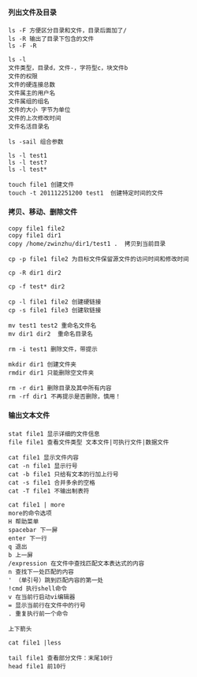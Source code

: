 #### 列出文件及目录

	ls -F 方便区分目录和文件，目录后面加了/
	ls -R 输出了目录下包含的文件
	ls -F -R

	ls -l
	文件类型，目录d，文件-，字符型c，块文件b
	文件的权限
	文件的硬连接总数
	文件属主的用户名
	文件属组的组名
	文件的大小 字节为单位
	文件的上次修改时间
	文件名活目录名

	ls -sail 组合参数

	ls -l test1
	ls -l test?
	ls -l test*

	touch file1 创建文件
	touch -t 201112251200 test1  创建特定时间的文件

#### 拷贝、移动、删除文件

	copy file1 file2
	copy file1 dir1
	copy /home/zwinzhu/dir1/test1 .  拷贝到当前目录

	cp -p file1 file2 为目标文件保留源文件的访问时间和修改时间

	cp -R dir1 dir2

	cp -f test* dir2

	cp -l file1 file2 创建硬链接
	cp -s file1 file3 创建软链接

	mv test1 test2 重命名文件名
	mv dir1 dir2  重命名目录名

	rm -i test1 删除文件，带提示

	mkdir dir1 创建文件夹
	rmdir dir1 只能删除空文件夹

	rm -r dir1 删除目录及其中所有内容
	rm -rf dir1 不再提示是否删除，慎用！

#### 输出文本文件

	stat file1 显示详细的文件信息
	file file1 查看文件类型 文本文件|可执行文件|数据文件

	cat file1 显示文件内容
	cat -n file1 显示行号
	cat -b file1 只给有文本的行加上行号
	cat -s file1 合并多余的空格
	cat -T file1 不输出制表符

	cat file1 | more
	more的命令选项
	H 帮助菜单
	spacebar 下一屏
	enter 下一行
	q 退出
	b 上一屏
	/expression 在文件中查找匹配文本表达式的内容
	n 查找下一处匹配的内容
	' （单引号）跳到匹配内容的第一处
	!cmd 执行shell命令
	v 在当前行启动vi编辑器
	= 显示当前行在文件中的行号
	. 重复执行前一个命令

	上下箭头

	cat file1 |less

	tail file1 查看部分文件：末尾10行
	head file1 前10行
